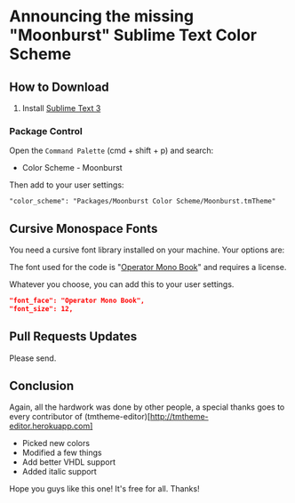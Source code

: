 # Announcing the missing "Moonburst" Sublime Text Color Scheme

## How to Download

1. Install [Sublime Text 3](https://www.sublimetext.com/)

### Package Control

Open the `Command Palette` (cmd + shift + p) and search:

* Color Scheme - Moonburst


Then add to your user settings:

```
"color_scheme": "Packages/Moonburst Color Scheme/Moonburst.tmTheme"
```

## Cursive Monospace Fonts

You need a cursive font library installed on your machine. Your options are:

The font used for the code is "[Operator Mono Book](https://www.typography.com/blog/introducing-operator)" and requires a license.

Whatever you choose, you can add this to your user settings.

```json
"font_face": "Operator Mono Book",
"font_size": 12,
```

## Pull Requests Updates
Please send.

## Conclusion
Again, all the hardwork was done by other people, a special thanks goes to every contributor of (tmtheme-editor)[http://tmtheme-editor.herokuapp.com]

* Picked new colors
* Modified a few things
* Add better VHDL support
* Added italic support

Hope you guys like this one! It's free for all. Thanks!
